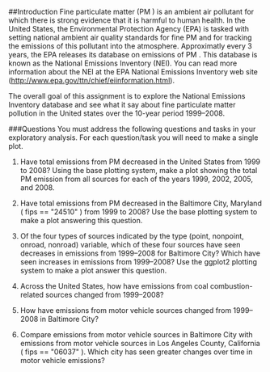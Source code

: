 ##Introduction
Fine particulate matter (PM ) is an ambient air pollutant for which there is strong evidence that it is harmful to human health. In the United States, the Environmental Protection Agency (EPA) is tasked with
setting national ambient air quality standards for fine PM and for tracking the emissions of this pollutant into the atmosphere. Approximatly every 3 years, the EPA releases its database on emissions of PM .
This database is known as the National Emissions Inventory (NEI). You can read more information about the NEI at the EPA National Emissions Inventory web site
(http://www.epa.gov/ttn/chief/eiinformation.html).

The overall goal of this assignment is to explore the National Emissions Inventory database and see what it say about fine particulate matter pollution in the United states over the 10-year period 1999–2008.

###Questions
You must address the following questions and tasks in your exploratory analysis. For each question/task you will need to make a single plot.

1. Have total emissions from PM decreased in the United States from 1999 to 2008? Using the base plotting system, make a plot showing the total PM emission from all sources for each of the years
1999, 2002, 2005, and 2008.

2. Have total emissions from PM decreased in the Baltimore City, Maryland ( fips == "24510" ) from 1999 to 2008? Use the base plotting system to make a plot answering this question.

3. Of the four types of sources indicated by the type (point, nonpoint, onroad, nonroad) variable, which of these four sources have seen decreases in emissions from 1999–2008 for Baltimore City? Which
have seen increases in emissions from 1999–2008? Use the ggplot2 plotting system to make a plot answer this question.

4. Across the United States, how have emissions from coal combustion-related sources changed from 1999–2008?

5. How have emissions from motor vehicle sources changed from 1999–2008 in Baltimore City?

6. Compare emissions from motor vehicle sources in Baltimore City with emissions from motor vehicle sources in Los Angeles County, California ( fips == "06037" ). Which city has seen greater changes
over time in motor vehicle emissions?
